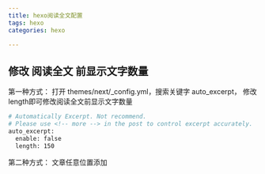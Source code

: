 ```yaml
---
title: hexo阅读全文配置
tags: hexo
categories: hexo

---
```


## 修改 阅读全文 前显示文字数量
第一种方式：
打开 themes/next/_config.yml，搜索关键字 auto_excerpt， 修改length即可修改阅读全文前显示文字数量
```bash
# Automatically Excerpt. Not recommend.
# Please use <!-- more --> in the post to control excerpt accurately.
auto_excerpt:
  enable: false
  length: 150
```

第二种方式：
文章任意位置添加 <!-- more -->









